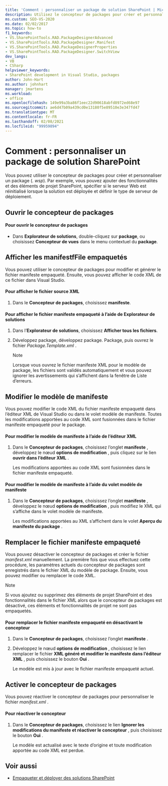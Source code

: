 ```yaml
---
title: 'Comment : personnaliser un package de solution SharePoint | Microsoft Docs'
description: Utilisez le concepteur de packages pour créer et personnaliser un package de solution SharePoint (. wsp). Affichez ou remplacez le fichier manifeste empaqueté. Modifiez le modèle de manifeste.
ms.custom: SEO-VS-2020
ms.date: 02/02/2017
ms.topic: how-to
f1_keywords:
- VS.SharePointTools.RAD.PackageDesignerAdvanced
- VS.SharePointTools.RAD.PackageDesigner.Manifest
- VS.SharePointTools.RAD.PackageDesignerProperties
- VS.SharePointTools.RAD.PackageDesigner.SwitchView
dev_langs:
- VB
- CSharp
helpviewer_keywords:
- SharePoint development in Visual Studio, packages
author: John-Hart
ms.author: johnhart
manager: jmartens
ms.workload:
- office
ms.openlocfilehash: 149e99a3ba86f1eec22d90618abfd8972ed68e97
ms.sourcegitcommit: ae6d47b09a439cd0e13180f5e89510e3e347fd47
ms.translationtype: MT
ms.contentlocale: fr-FR
ms.lasthandoff: 02/08/2021
ms.locfileid: "99959894"
---
```

# <a name="how-to-customize-a-sharepoint-solution-package"></a>Comment : personnaliser un package de solution SharePoint
  Vous pouvez utiliser le concepteur de packages pour créer et personnaliser un package (*. wsp*). Par exemple, vous pouvez ajouter des fonctionnalités et des éléments de projet SharePoint, spécifier si le serveur Web est réinitialisé lorsque la solution est déployée et définir le type de serveur de déploiement.

## <a name="open-the-package-designer"></a>Ouvrir le concepteur de packages

#### <a name="to-open-the-package-designer"></a>Pour ouvrir le concepteur de packages

- Dans **Explorateur de solutions**, double-cliquez sur **package**, ou choisissez **Concepteur de vues** dans le menu contextuel du **package**.

## <a name="view-the-packaged-manifestffile"></a>Afficher les manifestfFile empaquetés
 Vous pouvez utiliser le concepteur de packages pour modifier et générer le fichier manifeste empaqueté. Ensuite, vous pouvez afficher le code XML de ce fichier dans Visual Studio.

#### <a name="to-view-the-xml-source-file"></a>Pour afficher le fichier source XML

1. Dans le **Concepteur de packages**, choisissez **manifeste**.

#### <a name="to-view-the-packaged-manifest-file-by-using-solution-explorer"></a>Pour afficher le fichier manifeste empaqueté à l’aide de Explorateur de solutions

1. Dans l’**Explorateur de solutions**, choisissez **Afficher tous les fichiers**.

2. Développez package, développez package. Package, puis ouvrez le fichier *Package.Template.xml* .

    > [!NOTE]
    > Lorsque vous ouvrez le fichier manifeste XML pour le modèle de package, les fichiers sont validés automatiquement et vous pouvez ignorer les avertissements qui s’affichent dans la fenêtre de Liste d’erreurs.

## <a name="change-the-manifest-template"></a>Modifier le modèle de manifeste
 Vous pouvez modifier le code XML du fichier manifeste empaqueté dans l’éditeur XML de Visual Studio ou dans le volet modèle de manifeste. Toutes les modifications apportées au code XML sont fusionnées dans le fichier manifeste empaqueté pour le package.

#### <a name="to-change-the-manifest-template-by-using-the-xml-editor"></a>Pour modifier le modèle de manifeste à l’aide de l’éditeur XML

1. Dans le **Concepteur de packages**, choisissez l’onglet **manifeste** , développez le nœud **options de modification** , puis cliquez sur le lien **ouvrir dans l’éditeur XML** .

     Les modifications apportées au code XML sont fusionnées dans le fichier manifeste empaqueté.

#### <a name="to-change-the-manifest-template-by-using-the-manifest-template-pane"></a>Pour modifier le modèle de manifeste à l’aide du volet modèle de manifeste

1. Dans le **Concepteur de packages**, choisissez l’onglet **manifeste** , développez le nœud **options de modification** , puis modifiez le XML qui s’affiche dans le volet modèle de manifeste.

     Les modifications apportées au XML s’affichent dans le volet **Aperçu du manifeste du package** .

## <a name="overwrite-the-packaged-manifest-file"></a>Remplacer le fichier manifeste empaqueté
 Vous pouvez désactiver le concepteur de packages et créer le fichier *manifest.xml* manuellement. La première fois que vous effectuez cette procédure, les paramètres actuels du concepteur de packages sont enregistrés dans le fichier XML du modèle de package. Ensuite, vous pouvez modifier ou remplacer le code XML.

> [!NOTE]
> Si vous ajoutez ou supprimez des éléments de projet SharePoint et des fonctionnalités dans le fichier XML alors que le concepteur de packages est désactivé, ces éléments et fonctionnalités de projet ne sont pas empaquetés.

#### <a name="to-overwrite-packaged-manifest-file-by-disabling-the-designer"></a>Pour remplacer le fichier manifeste empaqueté en désactivant le concepteur

1. Dans le **Concepteur de packages**, choisissez l’onglet **manifeste** .

2. Développez le nœud **options de modification** , choisissez le lien remplacer le fichier **XML généré et modifier le manifeste dans l’éditeur XML** , puis choisissez le bouton **Oui** .

     Le modèle est mis à jour avec le fichier manifeste empaqueté actuel.

## <a name="enable-the-package-designer"></a>Activer le concepteur de packages
 Vous pouvez réactiver le concepteur de packages pour personnaliser le fichier *manifest.xml* .

#### <a name="to-re-enable-the-designer"></a>Pour réactiver le concepteur

1. Dans le **Concepteur de packages**, choisissez le lien **Ignorer les modifications du manifeste et réactiver le concepteur** , puis choisissez le bouton **Oui** .

     Le modèle est actualisé avec le texte d’origine et toute modification apportée au code XML est perdue.

## <a name="see-also"></a>Voir aussi
- [Empaqueter et déployer des solutions SharePoint](../sharepoint/packaging-and-deploying-sharepoint-solutions.md)
